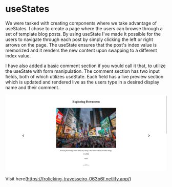 # useStates

We were tasked with creating components where we take advantage of useStates. 
I chose to create a page where the users can browse through a set of template blog posts. By using useState I've made it possible for the users to navigate through each post by simply clicking the left or right arrows on the page. The useState ensures that the post's index value is memorized and it renders the new content upon swapping to a different index value.

I have also added a basic comment section if you would call it that, to utilize the useState with form manipulation. 
The comment section has two input fields, both of which utilizes useState. Each field has a live preview section which is updated and rendered live as the users type in a desired display name and their comment. 

![An image displaying the front page for my project. On the front page you will be greeted by a title, an image and a description.](public/images/preview.png)

Visit here(https://frolicking-travesseiro-063b6f.netlify.app/)
